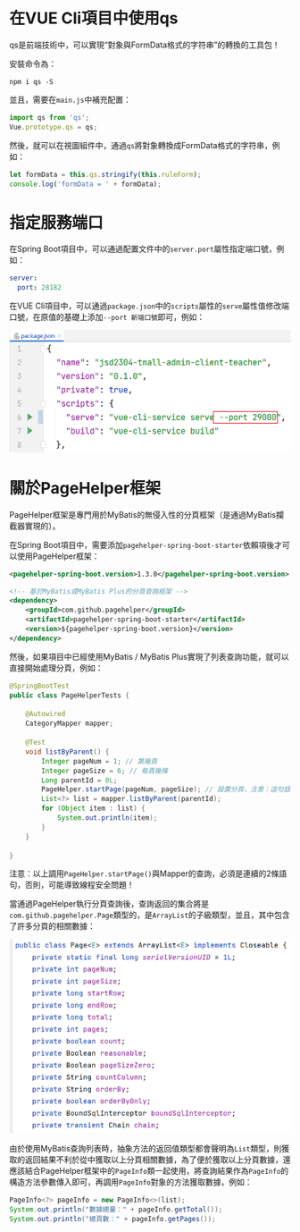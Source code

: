 # 在VUE Cli項目中使用qs

qs是前端技術中，可以實現“對象與FormData格式的字符串”的轉換的工具包！

安裝命令為：

```
npm i qs -S
```

並且，需要在`main.js`中補充配置：

```javascript
import qs from 'qs';
Vue.prototype.qs = qs;
```

然後，就可以在視圖組件中，通過`qs`將對象轉換成FormData格式的字符串，例如：

```javascript
let formData = this.qs.stringify(this.ruleForm);
console.log('formData = ' + formData);
```

# 指定服務端口

在Spring Boot項目中，可以通過配置文件中的`server.port`屬性指定端口號，例如：

```yaml
server:
  port: 28182
```

在VUE Cli項目中，可以通過`package.json`中的`scripts`屬性的`serve`屬性值修改端口號，在原值的基礎上添加`--port 新端口號`即可，例如：

![image-20230729103022651](images/image-20230729103022651.png)

# 關於PageHelper框架

PageHelper框架是專門用於MyBatis的無侵入性的分頁框架（是通過MyBatis攔截器實現的）。

在Spring Boot項目中，需要添加`pagehelper-spring-boot-starter`依賴項後才可以使用PageHelper框架：

```xml
<pagehelper-spring-boot.version>1.3.0</pagehelper-spring-boot.version>
```

```xml
<!-- 基於MyBatis或MyBatis Plus的分頁查詢框架 -->
<dependency>
    <groupId>com.github.pagehelper</groupId>
    <artifactId>pagehelper-spring-boot-starter</artifactId>
    <version>${pagehelper-spring-boot.version}</version>
</dependency>
```

然後，如果項目中已經使用MyBatis / MyBatis Plus實現了列表查詢功能，就可以直接開始處理分頁，例如：

```java
@SpringBootTest
public class PageHelperTests {

    @Autowired
    CategoryMapper mapper;

    @Test
    void listByParent() {
        Integer pageNum = 1; // 第幾頁
        Integer pageSize = 6; // 每頁幾條
        Long parentId = 0L;
        PageHelper.startPage(pageNum, pageSize); // 設置分頁，注意：這句話必須直接出現在查詢之前，否則可能導致線程安全問題
        List<?> list = mapper.listByParent(parentId);
        for (Object item : list) {
            System.out.println(item);
        }
    }

}
```

注意：以上調用`PageHelper.startPage()`與Mapper的查詢，必須是連續的2條語句，否則，可能導致線程安全問題！

當通過PageHelper執行分頁查詢後，查詢返回的集合將是`com.github.pagehelper.Page`類型的，是`ArrayList`的子級類型，並且，其中包含了許多分頁的相關數據：

![image-20230729113452713](images/image-20230729113452713.png)

由於使用MyBatis查詢列表時，抽象方法的返回值類型都會聲明為`List`類型，則獲取的返回結果不利於從中獲取以上分頁相關數據，為了便於獲取以上分頁數據，還應該結合PageHelper框架中的`PageInfo`類一起使用，將查詢結果作為`PageInfo`的構造方法參數傳入即可，再調用`PageInfo`對象的方法獲取數據，例如：

```java
PageInfo<?> pageInfo = new PageInfo<>(list);
System.out.println("數據總量：" + pageInfo.getTotal());
System.out.println("總頁數：" + pageInfo.getPages());
```
